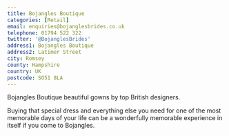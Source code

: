 ```yaml
---
title: Bojangles Boutique
categories: [Retail]
email: enquiries@bojanglesbrides.co.uk
telephone: 01794 522 322
twitter: '@BojanglesBrides'
address1: Bojangles Boutique
address2: Latimer Street
city: Romsey
county: Hampshire
country: UK
postcode: SO51 8LA
---
```

Bojangles Boutique beautiful gowns by top British designers.

Buying that special dress and everything else you need for one of the most memorable days of your life can be a wonderfully memorable experience in itself if you come to Bojangles.
